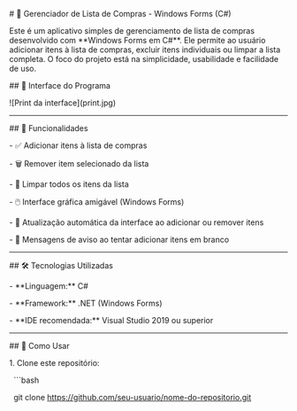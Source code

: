 \# 🛒 Gerenciador de Lista de Compras - Windows Forms (C#)



Este é um aplicativo simples de gerenciamento de lista de compras desenvolvido com \*\*Windows Forms em C#\*\*. Ele permite ao usuário adicionar itens à lista de compras, excluir itens individuais ou limpar a lista completa. O foco do projeto está na simplicidade, usabilidade e facilidade de uso.



\## 📸 Interface do Programa



!\[Print da interface](print.jpg)



---



\## 🧰 Funcionalidades



\- ✅ Adicionar itens à lista de compras

\- 🗑️ Remover item selecionado da lista

\- 🧹 Limpar todos os itens da lista

\- 🖱️ Interface gráfica amigável (Windows Forms)

\- 🔄 Atualização automática da interface ao adicionar ou remover itens

\- 💬 Mensagens de aviso ao tentar adicionar itens em branco



---



\## 🛠️ Tecnologias Utilizadas



\- \*\*Linguagem:\*\* C#

\- \*\*Framework:\*\* .NET (Windows Forms)

\- \*\*IDE recomendada:\*\* Visual Studio 2019 ou superior



---



\## 🚀 Como Usar



1\. Clone este repositório:

&nbsp;  ```bash

&nbsp;  git clone https://github.com/seu-usuario/nome-do-repositorio.git



